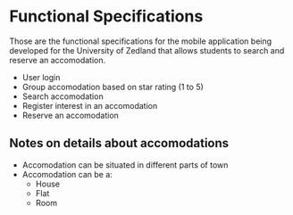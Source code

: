 
# Functional Specifications

Those are the functional specifications for the mobile application being developed for the University of Zedland that allows students to search and reserve an accomodation.

- User login
- Group accomodation based on star rating (1 to 5)
- Search accomodation
- Register interest in an accomodation
- Reserve an accomodation

## Notes on details about accomodations

- Accomodation can be situated in different parts of town
- Accomodation can be a:
	- House
	- Flat
	- Room
